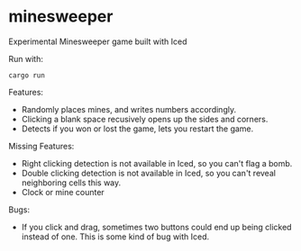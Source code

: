 # minesweeper

Experimental Minesweeper game built with Iced

Run with:

    cargo run

Features:

* Randomly places mines, and writes numbers accordingly.
* Clicking a blank space recusively opens up the sides and corners.
* Detects if you won or lost the game, lets you restart the game.

Missing Features:

* Right clicking detection is not available in Iced, so you can't flag a bomb.
* Double clicking detection is not available in Iced, so you can't reveal neighboring cells this way.
* Clock or mine counter

Bugs:
* If you click and drag, sometimes two buttons could end up being clicked instead of one. This is some kind of bug with Iced.
